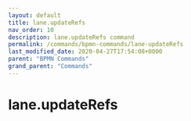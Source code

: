 ```yaml
---
layout: default
title: lane.updateRefs 
nav_order: 10
description: lane.updateRefs command
permalink: /commands/bpmn-commands/lane-updateRefs
last_modified_date: 2020-04-27T17:54:08+0000
parent: "BPMN Commands"
grand_parent: "Commands"
---
```


# lane.updateRefs

